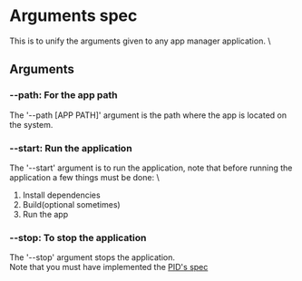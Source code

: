 # Arguments spec

This is to unify the arguments given to any app manager application. \

## Arguments

### --path: For the app path

The '--path \[APP PATH\]' argument is the path where the app is located on the system.

### --start: Run the application

The '--start' argument is to run the application, note that before running the \
application a few things must be done: \
1. Install dependencies
2. Build(optional sometimes)
3. Run the app

### --stop: To stop the application

The '--stop' argument stops the application. \
Note that you must have implemented the [PID's spec](./Pids.md)
